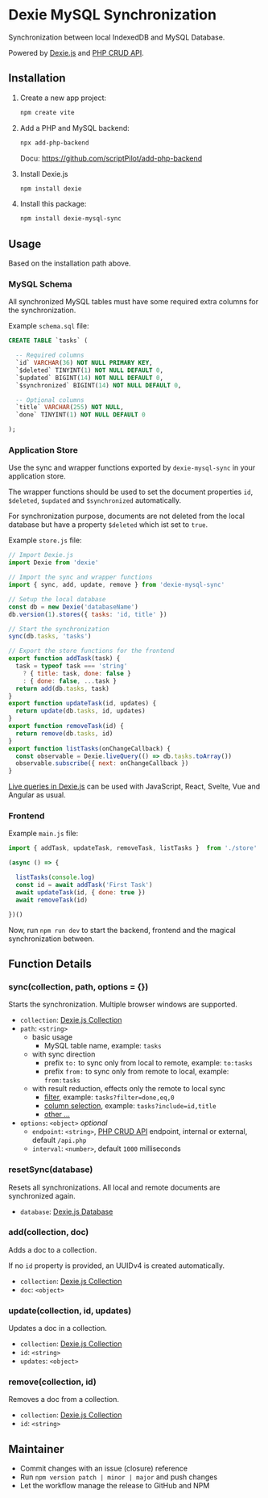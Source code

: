 # Dexie MySQL Synchronization

Synchronization between local IndexedDB and MySQL Database.

Powered by [Dexie.js](https://dexie.org/) and [PHP CRUD API](https://github.com/mevdschee/php-crud-api).

## Installation

1. Create a new app project:

    ```bash
    npm create vite
    ```

2. Add a PHP and MySQL backend:

    ```bash
    npx add-php-backend
    ```

    Docu: https://github.com/scriptPilot/add-php-backend
    
3. Install Dexie.js

    ```bash
    npm install dexie
    ```

5. Install this package:

    ```bash
    npm install dexie-mysql-sync
    ```

## Usage

Based on the installation path above. 

### MySQL Schema

All synchronized MySQL tables must have some required extra columns for the synchronization.

Example `schema.sql` file:

```sql
CREATE TABLE `tasks` (

  -- Required columns
  `id` VARCHAR(36) NOT NULL PRIMARY KEY,
  `$deleted` TINYINT(1) NOT NULL DEFAULT 0,
  `$updated` BIGINT(14) NOT NULL DEFAULT 0,
  `$synchronized` BIGINT(14) NOT NULL DEFAULT 0,

  -- Optional columns
  `title` VARCHAR(255) NOT NULL,
  `done` TINYINT(1) NOT NULL DEFAULT 0

);
```

### Application Store

Use the sync and wrapper functions exported by `dexie-mysql-sync` in your application store.

The wrapper functions should be used to set the document properties `id`, `$deleted`,
`$updated` and `$synchronized` automatically.

For synchronization purpose, documents are not deleted from the local database
but have a property `$deleted` which ist set to `true`.

Example `store.js` file:

```js
// Import Dexie.js
import Dexie from 'dexie'

// Import the sync and wrapper functions
import { sync, add, update, remove } from 'dexie-mysql-sync'

// Setup the local database
const db = new Dexie('databaseName')
db.version(1).stores({ tasks: 'id, title' })

// Start the synchronization
sync(db.tasks, 'tasks')

// Export the store functions for the frontend
export function addTask(task) {
  task = typeof task === 'string'
    ? { title: task, done: false }
    : { done: false, ...task }
  return add(db.tasks, task)
}
export function updateTask(id, updates) {
  return update(db.tasks, id, updates)
}
export function removeTask(id) {
  return remove(db.tasks, id)
}
export function listTasks(onChangeCallback) {
  const observable = Dexie.liveQuery(() => db.tasks.toArray())
  observable.subscribe({ next: onChangeCallback })
}
```

[Live queries in Dexie.js](https://dexie.org/) can be used with JavaScript, React, Svelte, Vue and Angular as usual.

### Frontend

Example `main.js` file:

```js
import { addTask, updateTask, removeTask, listTasks }  from './store'

(async () => {

  listTasks(console.log)
  const id = await addTask('First Task')
  await updateTask(id, { done: true })
  await removeTask(id)

})()
```

Now, run `npm run dev` to start the backend, frontend and the magical synchronization between.

## Function Details

### sync(collection, path, options = {})

Starts the synchronization. Multiple browser windows are supported.

- `collection`: [Dexie.js Collection](https://dexie.org/docs/Collection/Collection)
- `path`: `<string>`
    - basic usage
        - MySQL table name, example: `tasks`
    - with sync direction
        - prefix `to:` to sync only from local to remote, example: `to:tasks`
        - prefix `from:` to sync only from remote to local, example: `from:tasks`
    - with result reduction, effects only the remote to local sync
        - [filter](https://github.com/mevdschee/php-crud-api?tab=readme-ov-file#filters), example: `tasks?filter=done,eq,0`
        - [column selection](https://github.com/mevdschee/php-crud-api?tab=readme-ov-file#column-selection), example: `tasks?include=id,title`
        - [other ...](https://github.com/mevdschee/php-crud-api?tab=readme-ov-file#list)
- `options`: `<object>` *optional*
    - `endpoint`: `<string>`, [PHP CRUD API](https://github.com/mevdschee/php-crud-api?tab=readme-ov-file#installation) endpoint, internal or external, default `/api.php`
    - `interval`: `<number>`, default `1000` milliseconds

### resetSync(database)

Resets all synchronizations. All local and remote documents are synchronized again.

- `database`: [Dexie.js Database](https://dexie.org/docs/Dexie/Dexie)
 
### add(collection, doc)

Adds a doc to a collection.

If no `id` property is provided, an UUIDv4 is created automatically.

- `collection`: [Dexie.js Collection](https://dexie.org/docs/Collection/Collection)
- `doc`: `<object>`

### update(collection, id, updates)

Updates a doc in a collection.

- `collection`: [Dexie.js Collection](https://dexie.org/docs/Collection/Collection)
- `id`: `<string>`
- `updates`: `<object>`

### remove(collection, id)

Removes a doc from a collection.

- `collection`: [Dexie.js Collection](https://dexie.org/docs/Collection/Collection)
- `id`: `<string>`

## Maintainer

- Commit changes with an issue (closure) reference
- Run `npm version patch | minor | major` and push changes
- Let the workflow manage the release to GitHub and NPM
